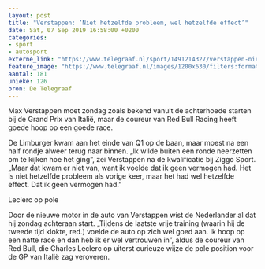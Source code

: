 ```yaml
---
layout: post
title: "Verstappen: ’Niet hetzelfde probleem, wel hetzelfde effect’"
date: Sat, 07 Sep 2019 16:58:00 +0200
categories: 
- sport 
- autosport 
externe_link: "https://www.telegraaf.nl/sport/1491214327/verstappen-niet-hetzelfde-probleem-wel-hetzelfde-effect"
feature_image: "https://www.telegraaf.nl/images/1200x630/filters:format(jpeg):quality(80)/cdn-kiosk-api.telegraaf.nl/e2c6ac22-d17f-11e9-acd1-0255c322e81b.jpg"
aantal: 181
unieke: 126
bron: De Telegraaf
---
```


<p class="intro">Max Verstappen moet zondag zoals bekend vanuit de achterhoede starten bij de Grand Prix van Italië, maar de coureur van Red Bull Racing heeft goede hoop op een goede race.</p> <p>De Limburger kwam aan het einde van Q1 op de baan, maar moest na een half rondje alweer terug naar binnen. „Ik wilde buiten een ronde neerzetten om te kijken hoe het ging”, zei Verstappen na de kwalificatie bij Ziggo Sport. „Maar dat kwam er niet van, want ik voelde dat ik geen vermogen had. Het is niet hetzelfde probleem als vorige keer, maar het had wel hetzelfde effect. Dat ik geen vermogen had.”</p><p>Leclerc op pole</p><p>Door de nieuwe motor in de auto van Verstappen wist de Nederlander al dat hij zondag achteraan start. „Tijdens de laatste vrije training (waarin hij de tweede tijd klokte, red.) voelde de auto op zich wel goed aan. Ik hoop op een natte race en dan heb ik er wel vertrouwen in”, aldus de coureur van Red Bull, die Charles Leclerc op uiterst curieuze wijze de pole position voor de GP van Italië zag veroveren.</p>

